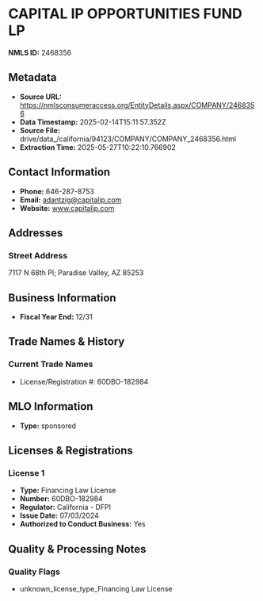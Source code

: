 # CAPITAL IP OPPORTUNITIES FUND LP

**NMLS ID:** 2468356

## Metadata
- **Source URL:** https://nmlsconsumeraccess.org/EntityDetails.aspx/COMPANY/2468356
- **Data Timestamp:** 2025-02-14T15:11:57.352Z
- **Source File:** drive/data_/california/94123/COMPANY/COMPANY_2468356.html
- **Extraction Time:** 2025-05-27T10:22:10.766902

## Contact Information
- **Phone:** 646-287-8753
- **Email:** adantzig@capitalip.com
- **Website:** www.capitalip.com

## Addresses
### Street Address
7117 N 68th Pl; Paradise Valley, AZ 85253

## Business Information
- **Fiscal Year End:** 12/31

## Trade Names & History
### Current Trade Names
- License/Registration #: 60DBO-182984

## MLO Information
- **Type:** sponsored

## Licenses & Registrations

### License 1
- **Type:** Financing Law License
- **Number:** 60DBO-182984
- **Regulator:** California - DFPI
- **Issue Date:** 07/03/2024
- **Authorized to Conduct Business:** Yes

## Quality & Processing Notes
### Quality Flags
- unknown_license_type_Financing Law License
